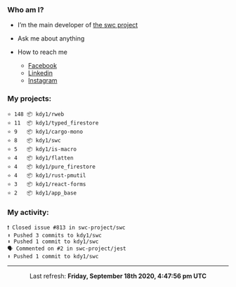 ### Who am I?

- I’m the main developer of [the swc project](https://github.com/swc-project/swc)

- Ask me about anything

- How to reach me
  - [Facebook](https://www.facebook.com/profile.php?id=100024888122318)
  - [Linkedin](https://www.linkedin.com/in/kdy1/)
  - [Instagram](https://www.instagram.com/kdy1123/)

### My projects:

```
⭐️ 148 📦 kdy1/rweb
⭐️ 11  📦 kdy1/typed_firestore
⭐️ 9   📦 kdy1/cargo-mono
⭐️ 8   📦 kdy1/swc
⭐️ 5   📦 kdy1/is-macro
⭐️ 4   📦 kdy1/flatten
⭐️ 4   📦 kdy1/pure_firestore
⭐️ 4   📦 kdy1/rust-pmutil
⭐️ 3   📦 kdy1/react-forms
⭐️ 2   📦 kdy1/app_base
```

### My activity:

```
❗️ Closed issue #813 in swc-project/swc
⬆️ Pushed 3 commits to kdy1/swc
⬆️ Pushed 1 commit to kdy1/swc
🗣 Commented on #2 in swc-project/jest
⬆️ Pushed 1 commit to kdy1/swc
```

------------
<p align="center">Last refresh: <b>Friday, September 18th 2020, 4:47:56 pm UTC</b></p>